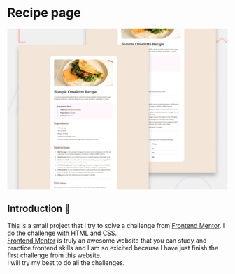 # Recipe page

![Design preview for the Recipe page coding challenge](./preview.jpg)

## Introduction 👋

This is a small project that I try to solve a challenge from [Frontend Mentor](https://www.frontendmentor.io). I do the challenge with HTML and CSS. <br>
[Frontend Mentor](https://www.frontendmentor.io) is truly an awesome website that you can study and practice frontend skills and I am so exicited because I have just finish the first challenge from this website. <br>
I will try my best to do all the challenges.


